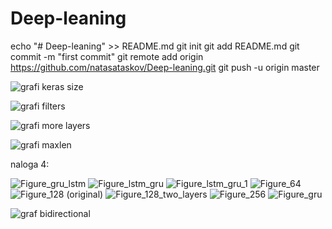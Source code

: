 # Deep-leaning

echo "# Deep-leaning" >> README.md
git init
git add README.md
git commit -m "first commit"
git remote add origin https://github.com/natasataskov/Deep-leaning.git
git push -u origin master


![grafi keras size](https://user-images.githubusercontent.com/26707441/68545884-a5a00f80-03d1-11ea-894b-dac3e5dd50db.png)

![grafi filters](https://user-images.githubusercontent.com/26707441/68546789-b2753100-03da-11ea-8a0e-e92995f64997.png)

![grafi more layers](https://user-images.githubusercontent.com/26707441/68546864-9b830e80-03db-11ea-9aae-233128744c4a.png)

![grafi maxlen](https://user-images.githubusercontent.com/26707441/68546943-72af4900-03dc-11ea-86c3-19772d3997b7.png)

naloga 4:

![Figure_gru_lstm](https://user-images.githubusercontent.com/26707441/68547115-f158b600-03dd-11ea-93ac-9dc23df007ea.png)
![Figure_lstm_gru](https://user-images.githubusercontent.com/26707441/68547116-f1f14c80-03dd-11ea-966c-e8bc3329c932.png)
![Figure_lstm_gru_1](https://user-images.githubusercontent.com/26707441/68547117-f1f14c80-03dd-11ea-89f6-6e15ac056f96.png)
![Figure_64](https://user-images.githubusercontent.com/26707441/68547118-f1f14c80-03dd-11ea-85fb-c4564377fec0.png)
![Figure_128 (original)](https://user-images.githubusercontent.com/26707441/68547119-f1f14c80-03dd-11ea-8628-09480ab7bd1d.png)
![Figure_128_two_layers](https://user-images.githubusercontent.com/26707441/68547120-f1f14c80-03dd-11ea-9a13-377c6e06a2d7.png)
![Figure_256](https://user-images.githubusercontent.com/26707441/68547121-f289e300-03dd-11ea-99ca-01107b4d3544.png)
![Figure_gru](https://user-images.githubusercontent.com/26707441/68547122-f289e300-03dd-11ea-91a6-c0fb86f25592.png)

![graf bidirectional](https://user-images.githubusercontent.com/26707441/68551277-81612480-040b-11ea-958d-6c05ab56647a.png)




